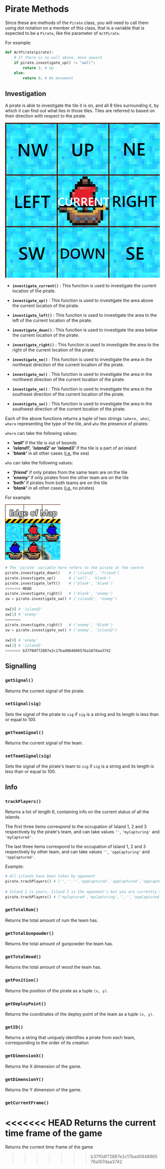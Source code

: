 # Pirate Methods

Since these are methods of the `Pirate` class, you will need to call them using dot notation on a member of this class, that is a variable that is expected to be a `Pirate`, like the parameter of `ActPirate`.

For example:
```py
def ActPirate(pirate):
    # If there is no wall above, move upward
    if pirate.investigate_up() != "wall":
        return 1; # Up
    else:
        return 0; # No movement
```

## Investigation

A pirate is able to investigate the tile it is on, and all 8 tiles surrounding it, by which it can find out what lies in those tiles.
Tiles are referred to based on their direction with respect to the pirate.

![The names used to refer to the tiles adjacent to the pirate](/docs/media/directions.jpg)

- **`investigate_current()`** : This function is used to investigate the current location of the pirate.

- **`investigate_up()`** : This function is used to investigate the area above the current location of the pirate.

- **`investigate_left()`** : This function is used to investigate the area to the left of the current location of the pirate.

- **`investigate_down()`** : This function is used to investigate the area below the current location of the pirate.

- **`investigate_right()`** : This function is used to investigate the area to the right of the current location of the pirate.

- **`investigate_ne()`** : This function is used to investigate the area in the northeast direction of the current location of the pirate.

- **`investigate_nw()`** : This function is used to investigate the area in the northwest direction of the current location of the pirate.

- **`investigate_se()`** : This function is used to investigate the area in the southeast direction of the current location of the pirate.

- **`investigate_sw()`** : This function is used to investigate the area in the southwest direction of the current location of the pirate.

Each of the above functions returns a tuple of two strings `(where, who)`, `where` representing the type of the tile, and `who` the presence of pirates:

`where` can take the following values:
- ***'wall'*** if the tile is out of bounds
- ***'island1', 'island2' or 'island3'*** if the tile is a part of an island
- ***'blank'*** in all other cases (<u>i.e.</u> the sea)

`who` can take the following values:
- ***'friend'*** if only pirates from the same team are on the tile
- ***'enemy'*** if only pirates from the other team are on the tile
- ***'both'*** if pirates from both teams are on the tile
- ***'blank'*** in all other cases (<u>i.e.</u> no pirates)

For example:

<img src="./media/example.png" width="180" height="180" />

```py
# The 'pirate' variable here refers to the pirate at the centre
pirate.investigate_down()    # ('island2', 'friend')
pirate.investigate_up()      # ('wall', 'blank')
pirate.investigate_left()    # ('blank', 'blank')
<<<<<<< HEAD
pirate.investigate_right()   # ('blank', 'enemy')
sw = pirate.investigate_sw() # ('island2', 'enemy')

sw[0] # 'island2'
sw[1] # 'enemy'
=======
pirate.investigate_right()   # ('enemy', 'blank')
sw = pirate.investigate_sw() # ('enemy', 'island2')

sw[0] # 'enemy'
sw[1] # 'island2'
>>>>>>> b37f0df72887e2c17bad084896576a107daa3742
```

## Signalling

### `getSignal()`
Returns the current signal of the pirate.

### `setSignal(sig)`
Sets the signal of the pirate to `sig` if `sig` is a string and its length is less than or equal to 100.

### `getTeamSignal()`
Returns the current signal of the team.

### `setTeamSignal(sig)`
Sets the signal of the pirate's team to `sig` if `sig` is a string and its length is less than or equal to 100.

## Info

### `trackPlayers()`
Returns a list of length 6, containing info on the current status of all the islands.

The first three items correspond to the occupation of Island 1, 2 and 3 respectively by the pirate's team, and can take values `''`, `'myCapturing'` and `'myCaptured'`.

The last three items correspond to the occupation of Island 1, 2 and 3 respectively by other team, and can take values `''`, `'oppCapturing'` and `'oppCaptured'`.

Example:
```py
# All islands have been taken by opponent
pirate.trackPlayers() # ['','','','oppCaptured','oppCaptured','oppCaptured']

# Island 1 is yours, Island 2 is the opponent's but you are currently trying to capture it
pirate.trackPlayers() # ['myCaptured','myCapturing','','','oppCaptured','']
```

### `getTotalRum()`
Returns the total amount of rum the team has.

### `getTotalGunpowder()`
Returns the total amount of gunpowder the team has.

### `getTotalWood()`
Returns the total amount of wood the team has.

### `getPosition()`
Returns the position of the pirate as a tuple `(x, y)`. 

### `getDeployPoint()`
Returns the coordinates of the deploy point of the team as a tuple `(x, y)`.

### `getID()`
Returns a string that uniquely identifies a pirate from each team, corresponding to the order of its creation

### `getDimensionX()`
Returns the X dimension of the game.

### `getDimensionY()`
Returns the Y dimension of the game.

### `getCurrentFrame()`
<<<<<<< HEAD
Returns the current time frame of the game
=======
Returns the current time frame of the game
>>>>>>> b37f0df72887e2c17bad084896576a107daa3742
